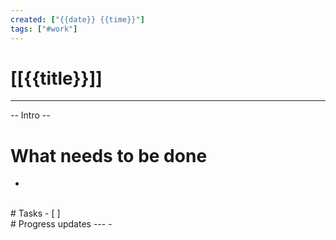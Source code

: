 ```yaml
---
created: ["{{date}} {{time}}"]
tags: ["#work"]
---
```

# [[{{title}}]]
---
-- Intro --
</br>
# What needs to be done
- 
</br>
# Tasks
- [ ] 
</br>
# Progress updates
---
- 